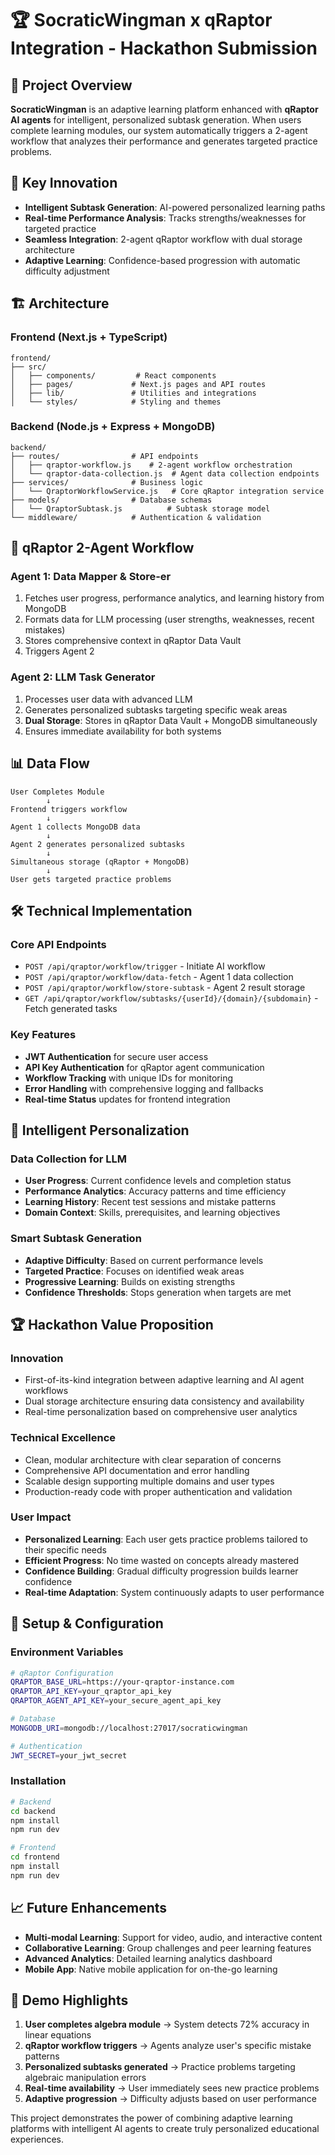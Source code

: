 # 🏆 SocraticWingman x qRaptor Integration - Hackathon Submission

## 🎯 Project Overview
**SocraticWingman** is an adaptive learning platform enhanced with **qRaptor AI agents** for intelligent, personalized subtask generation. When users complete learning modules, our system automatically triggers a 2-agent workflow that analyzes their performance and generates targeted practice problems.

## 🚀 Key Innovation
- **Intelligent Subtask Generation**: AI-powered personalized learning paths
- **Real-time Performance Analysis**: Tracks strengths/weaknesses for targeted practice
- **Seamless Integration**: 2-agent qRaptor workflow with dual storage architecture
- **Adaptive Learning**: Confidence-based progression with automatic difficulty adjustment

## 🏗️ Architecture

### **Frontend (Next.js + TypeScript)**
```
frontend/
├── src/
│   ├── components/         # React components
│   ├── pages/             # Next.js pages and API routes
│   ├── lib/               # Utilities and integrations
│   └── styles/            # Styling and themes
```

### **Backend (Node.js + Express + MongoDB)**
```
backend/
├── routes/                # API endpoints
│   ├── qraptor-workflow.js    # 2-agent workflow orchestration
│   └── qraptor-data-collection.js  # Agent data collection endpoints
├── services/              # Business logic
│   └── QraptorWorkflowService.js   # Core qRaptor integration service
├── models/                # Database schemas
│   └── QraptorSubtask.js          # Subtask storage model
└── middleware/            # Authentication & validation
```

## 🔄 qRaptor 2-Agent Workflow

### **Agent 1: Data Mapper & Store-er**
1. Fetches user progress, performance analytics, and learning history from MongoDB
2. Formats data for LLM processing (user strengths, weaknesses, recent mistakes)
3. Stores comprehensive context in qRaptor Data Vault
4. Triggers Agent 2

### **Agent 2: LLM Task Generator**
1. Processes user data with advanced LLM
2. Generates personalized subtasks targeting specific weak areas
3. **Dual Storage**: Stores in qRaptor Data Vault + MongoDB simultaneously
4. Ensures immediate availability for both systems

## 📊 Data Flow
```
User Completes Module
        ↓
Frontend triggers workflow
        ↓
Agent 1 collects MongoDB data
        ↓ 
Agent 2 generates personalized subtasks
        ↓
Simultaneous storage (qRaptor + MongoDB)
        ↓
User gets targeted practice problems
```

## 🛠️ Technical Implementation

### **Core API Endpoints**
- `POST /api/qraptor/workflow/trigger` - Initiate AI workflow
- `POST /api/qraptor/workflow/data-fetch` - Agent 1 data collection
- `POST /api/qraptor/workflow/store-subtask` - Agent 2 result storage
- `GET /api/qraptor/workflow/subtasks/{userId}/{domain}/{subdomain}` - Fetch generated tasks

### **Key Features**
- **JWT Authentication** for secure user access
- **API Key Authentication** for qRaptor agent communication
- **Workflow Tracking** with unique IDs for monitoring
- **Error Handling** with comprehensive logging and fallbacks
- **Real-time Status** updates for frontend integration

## 🎯 Intelligent Personalization

### **Data Collection for LLM**
- **User Progress**: Current confidence levels and completion status
- **Performance Analytics**: Accuracy patterns and time efficiency
- **Learning History**: Recent test sessions and mistake patterns
- **Domain Context**: Skills, prerequisites, and learning objectives

### **Smart Subtask Generation**
- **Adaptive Difficulty**: Based on current performance levels
- **Targeted Practice**: Focuses on identified weak areas
- **Progressive Learning**: Builds on existing strengths
- **Confidence Thresholds**: Stops generation when targets are met

## 🏆 Hackathon Value Proposition

### **Innovation**
- First-of-its-kind integration between adaptive learning and AI agent workflows
- Dual storage architecture ensuring data consistency and availability
- Real-time personalization based on comprehensive user analytics

### **Technical Excellence**
- Clean, modular architecture with clear separation of concerns
- Comprehensive API documentation and error handling
- Scalable design supporting multiple domains and user types
- Production-ready code with proper authentication and validation

### **User Impact**
- **Personalized Learning**: Each user gets practice problems tailored to their specific needs
- **Efficient Progress**: No time wasted on concepts already mastered
- **Confidence Building**: Gradual difficulty progression builds learner confidence
- **Real-time Adaptation**: System continuously adapts to user performance

## 🔧 Setup & Configuration

### **Environment Variables**
```bash
# qRaptor Configuration
QRAPTOR_BASE_URL=https://your-qraptor-instance.com
QRAPTOR_API_KEY=your_qraptor_api_key
QRAPTOR_AGENT_API_KEY=your_secure_agent_api_key

# Database
MONGODB_URI=mongodb://localhost:27017/socraticwingman

# Authentication
JWT_SECRET=your_jwt_secret
```

### **Installation**
```bash
# Backend
cd backend
npm install
npm run dev

# Frontend  
cd frontend
npm install
npm run dev
```

## 📈 Future Enhancements
- **Multi-modal Learning**: Support for video, audio, and interactive content
- **Collaborative Learning**: Group challenges and peer learning features
- **Advanced Analytics**: Detailed learning analytics dashboard
- **Mobile App**: Native mobile application for on-the-go learning

## 🏅 Demo Highlights
1. **User completes algebra module** → System detects 72% accuracy in linear equations
2. **qRaptor workflow triggers** → Agents analyze user's specific mistake patterns
3. **Personalized subtasks generated** → Practice problems targeting algebraic manipulation errors
4. **Real-time availability** → User immediately sees new practice problems
5. **Adaptive progression** → Difficulty adjusts based on user performance

This project demonstrates the power of combining adaptive learning platforms with intelligent AI agents to create truly personalized educational experiences.
